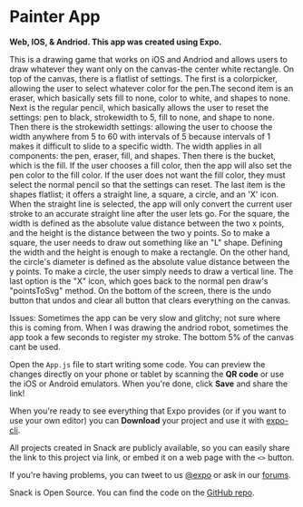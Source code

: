 # Painter App 

**Web, IOS, & Andriod. This app was created using Expo.**

This is a drawing game that works on iOS and Andriod and allows users to draw whatever they want only on the canvas-the center white rectangle. On top of the canvas, there is a flatlist of settings. The first is a colorpicker, allowing the user to select whatever color for the pen.The second item is an eraser, which basically sets fill to none, color to white, and shapes to none. Next is the regular pencil, which basically allows the user to reset the settings: pen to black, strokewidth to 5, fill to none, and shape to none. Then there is the strokewidth settings: allowing the user to choose the width anywhere from 5 to 60 with intervals of 5 because intervals of 1 makes it difficult to slide to a specific width. The width applies in all components: the pen, eraser, fill, and shapes. Then there is the bucket, which is the fill. If the user chooses a fill color, then the app will also set the pen color to the fill color. If the user does not want the fill color, they must select the normal pencil so that the settings can reset. The last item is the shapes flatlist; it offers a straight line, a square, a circle, and an 'X' icon. When the straight line is selected, the app will only convert the current user stroke to an accurate straight line after the user lets go. For the square, the width is defined as the absolute value distance between the two x points, and the height is the distance between the two y points. So to make a square, the user needs to draw out something like an "L" shape. Defining the width and the height is enough to make a rectangle. On the other hand, the circle's diameter is defined as the absolute value distance between the y points. To make a circle, the user simply needs to draw a vertical line. The last option is the "X" icon, which goes back to the normal pen draw's "pointsToSvg" method.
  On the bottom of the screen, there is the undo button that undos and clear all button that clears everything on the canvas. 
  
  Issues:
  Sometimes the app can be very slow and glitchy; not sure where this is coming from. When I was drawing the andriod robot, sometimes the app took a few seconds to register my stroke. 
  The bottom 5% of the canvas cant be used. 

Open the `App.js` file to start writing some code. You can preview the changes directly on your phone or tablet by scanning the **QR code** or use the iOS or Android emulators. When you're done, click **Save** and share the link!

When you're ready to see everything that Expo provides (or if you want to use your own editor) you can **Download** your project and use it with [expo-cli](https://docs.expo.io/get-started/installation).

All projects created in Snack are publicly available, so you can easily share the link to this project via link, or embed it on a web page with the `<>` button.

If you're having problems, you can tweet to us [@expo](https://twitter.com/expo) or ask in our [forums](https://forums.expo.io/c/snack).

Snack is Open Source. You can find the code on the [GitHub repo](https://github.com/expo/snack).
